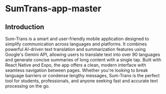 # SumTrans-app-master
## Introduction
Sum-Trans is a smart and user-friendly mobile application designed to simplify communication across languages and platforms. 
It combines powerful AI-driven text translation and summarization features using Google's Gemini API, allowing users to translate 
text into over 90 languages and generate concise summaries of long content with a single tap. Built with React Native and Expo, 
the app offers a clean, modern interface with seamless navigation between pages. Whether you're looking to break language barriers 
or condense lengthy messages, Sum-Trans is the perfect tool for students, professionals, and anyone seeking fast and accurate text 
processing on the go.



